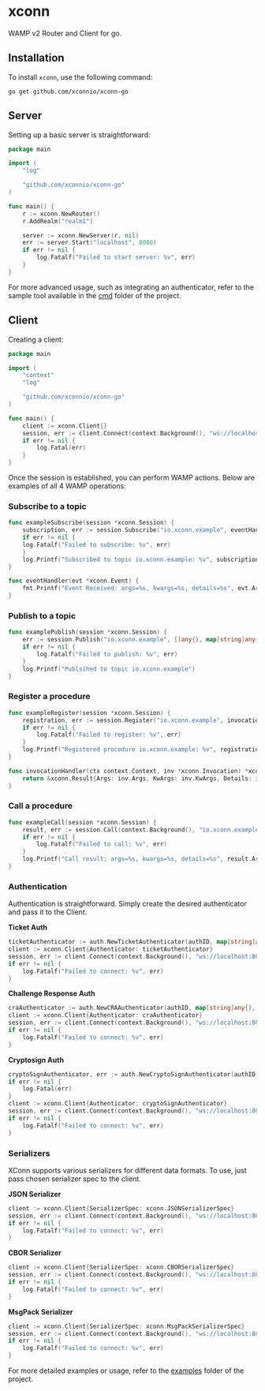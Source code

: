 # xconn

WAMP v2 Router and Client for go.

## Installation

To install `xconn`, use the following command:

```shell
go get github.com/xconnio/xconn-go
```

## Server

Setting up a basic server is straightforward:

```go
package main

import (
	"log"

	"github.com/xconnio/xconn-go"
)

func main() {
	r := xconn.NewRouter()
	r.AddRealm("realm1")

	server := xconn.NewServer(r, nil)
	err := server.Start("localhost", 8080)
	if err != nil {
		log.Fatalf("Failed to start server: %v", err)
	}
}
```

For more advanced usage, such as integrating an authenticator, refer to the sample tool available
in the [cmd](./cmd/xconn) folder of the project.

## Client

Creating a client:

```go
package main

import (
	"context"
	"log"

	"github.com/xconnio/xconn-go"
)

func main() {
	client := xconn.Client{}
	session, err := client.Connect(context.Background(), "ws://localhost:8080/ws", "realm1")
	if err != nil {
		log.Fatal(err)
	}
}
```

Once the session is established, you can perform WAMP actions. Below are examples of all 4 WAMP
operations:

### Subscribe to a topic

```go
func exampleSubscribe(session *xconn.Session) {
    subscription, err := session.Subscribe("io.xconn.example", eventHandler, map[string]any{})
    if err != nil {
    log.Fatalf("Failed to subscribe: %v", err)
    }
    log.Printf("Subscribed to topic io.xconn.example: %v", subscription)
}

func eventHandler(evt *xconn.Event) {
    fmt.Printf("Event Received: args=%s, kwargs=%s, details=%s", evt.Args, evt.KwArgs, evt.Details)
}
```

### Publish to a topic

```go
func examplePublish(session *xconn.Session) {
    err := session.Publish("io.xconn.example", []any{}, map[string]any{}, map[string]any{})
    if err != nil {
        log.Fatalf("Failed to publish: %v", err)
    }
    log.Printf("Publsihed to topic io.xconn.example")
}
```

### Register a procedure

```go
func exampleRegister(session *xconn.Session) {
    registration, err := session.Register("io.xconn.example", invocationHandler, map[string]any{})
    if err != nil {
        log.Fatalf("Failed to register: %v", err)
    }
    log.Printf("Registered procedure io.xconn.example: %v", registration)
}

func invocationHandler(ctx context.Context, inv *xconn.Invocation) *xconn.Result {
    return &xconn.Result{Args: inv.Args, KwArgs: inv.KwArgs, Details: inv.Details}
}
```

### Call a procedure

```go
func exampleCall(session *xconn.Session) {
    result, err := session.Call(context.Background(), "io.xconn.example", []any{"Hello World!"}, map[string]any{}, map[string]any{})
    if err != nil {
        log.Fatalf("Failed to call: %v", err)
    }
    log.Printf("Call result: args=%s, kwargs=%s, details=%s", result.Args, result.KwArgs, result.Details)
}
```

### Authentication

Authentication is straightforward. Simply create the desired authenticator and pass it
to the Client.

**Ticket Auth**

```go
ticketAuthenticator := auth.NewTicketAuthenticator(authID, map[string]any{}, ticket)
client := xconn.Client{Authenticator: ticketAuthenticator}
session, err := client.Connect(context.Background(), "ws://localhost:8080/ws", "realm1")
if err != nil {
    log.Fatalf("Failed to connect: %v", err)
}
```

**Challenge Response Auth**

```go
craAuthenticator := auth.NewCRAAuthenticator(authID, map[string]any{}, secret)
client := xconn.Client{Authenticator: craAuthenticator}
session, err := client.Connect(context.Background(), "ws://localhost:8080/ws", "realm1")
if err != nil {
	log.Fatalf("Failed to connect: %v", err)
}
```

**Cryptosign Auth**

```go
cryptoSignAuthenticator, err := auth.NewCryptoSignAuthenticator(authID, map[string]any{}, secret)
if err != nil {
    log.Fatal(err)
}
client := xconn.Client{Authenticator: cryptoSignAuthenticator}
session, err := client.Connect(context.Background(), "ws://localhost:8080/ws", "realm1")
if err != nil {
    log.Fatalf("Failed to connect: %v", err)
}
```

### Serializers
XConn supports various serializers for different data formats. To use, just pass chosen serializer spec to the client.

**JSON Serializer**
```go
client := xconn.Client{SerializerSpec: xconn.JSONSerializerSpec}
session, err := client.Connect(context.Background(), "ws://localhost:8080/ws", "realm1")
if err != nil {
	log.Fatalf("Failed to connect: %v", err)
}
```

**CBOR Serializer**
```go
client := xconn.Client{SerializerSpec: xconn.CBORSerializerSpec}
session, err := client.Connect(context.Background(), "ws://localhost:8080/ws", "realm1")
if err != nil {
	log.Fatalf("Failed to connect: %v", err)
}
```

**MsgPack Serializer**
```go
client := xconn.Client{SerializerSpec: xconn.MsgPackSerializerSpec}
session, err := client.Connect(context.Background(), "ws://localhost:8080/ws", "realm1")
if err != nil {
	log.Fatalf("Failed to connect: %v", err)
}
```
For more detailed examples or usage, refer to the [examples](./examples) folder of the project.
